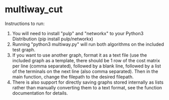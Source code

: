 # multiway_cut
Instructions to run:
1) You will need to install "pulp" and "networkx" to your Python3 Distribution (pip install pulp/networkx)
2) Running "python3 multiway.py" will run both algorithms on the included test graph.
3) If you want to use another graph, format it as a text file (use the included graph as a template, there should be 1 row of the cost matrix per line (comma separated), followed by a blank line, followed by a list of the terminals on the next line (also comma separated). Then in the main function, change the filepath to the desired filepath.
4) There is also support for directly saving graphs stored internally as lists rather than manually converting them to a text format, see the function documentation for details.

